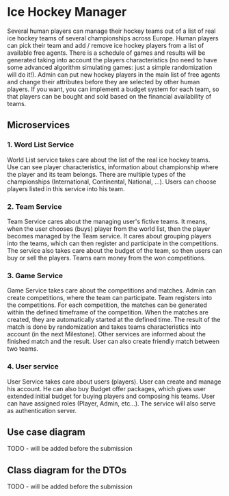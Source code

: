 # Ice Hockey Manager

Several human players can manage their hockey teams out of a list of real ice hockey teams of several
championships across Europe. Human players can pick their team and add / remove ice hockey players from a list of
available free agents. There is a schedule of games and results will be generated taking into account the players
characteristics (no need to have some advanced algorithm simulating games: just a simple randomization will do it!).
Admin can put new hockey players in the main list of free agents and change their attributes before they are selected by
other human players. If you want, you can implement a budget system for each team, so that players can be bought and
sold based on the financial availability of teams.

## Microservices

### 1. Word List Service

World List service takes care about the list of the real ice hockey teams. Use can see player characteristics,
information about championship where the player and its team belongs. There are multiple types of the
championships (International, Continental, National, ...). Users can choose players listed in this service into his
team.

### 2. Team Service

Team Service cares about the managing user's fictive teams. It means, when the user chooses (buys) player from the
world list, then the player becomes managed by the Team service. It cares about grouping players into the teams, which
can then register and participate in the competitions. The service also takes care about the budget of the team,
so then users can buy or sell the players. Teams earn money from the won competitions.

### 3. Game Service

Game Service takes care about the competitions and matches. Admin can create competitions, where the team can
participate.
Team registers into the competitions. For each competition, the matches can be generated within the defined timeframe of
the competition. When the matches are created, they are automatically started at the defined time. The result of the
match
is done by randomization and takes teams characteristics into account (in the next Milestone). Other services are
informed
about the finished match and the result. User can also create friendly match between two teams.

### 4. User service

User Service takes care about users (players). User can create and manage his account. He can also buy Budget offer
packages, which gives user extended initial budget for buying players and composing his teams. User can have assigned
roles (Player, Admin, etc...). The service will also serve as authentication server.

## Use case diagram

TODO - will be added before the submission

## Class diagram for the DTOs

TODO - will be added before the submission